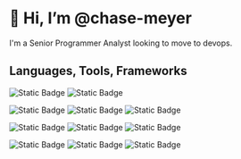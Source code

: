 # 👋 Hi, I’m @chase-meyer

I'm a Senior Programmer Analyst looking to move to devops.

## Languages, Tools, Frameworks

![Static Badge](https://img.shields.io/badge/git-%23F05032?style=flat&logo=git&labelColor=%23fff)
![Static Badge](https://img.shields.io/badge/github-%23181717?style=flat&logo=GitHub&logoColor=%23181717&labelColor=%23fff)


![Static Badge](https://img.shields.io/badge/dotnet-%23512BD4?style=flat&logo=dotnet&logoColor=%23512BD4&labelColor=%23fff)
![Static Badge](https://img.shields.io/badge/python-%233776AB?style=flat&logo=python&labelColor=%23fff)
![Static Badge](https://img.shields.io/badge/bash-%234EAA25?style=flat&logo=gnubash&labelColor=%23fff)

![Static Badge](https://img.shields.io/badge/linux-%23FCC624?style=flat&logo=linux&labelColor=%23fff)
![Static Badge](https://img.shields.io/badge/debian-%23A81D33?style=flat&logo=debian&logoColor=%23A81D33&labelColor=%23fff)
![Static Badge](https://img.shields.io/badge/ubuntu-%23E95420?style=flat&logo=ubuntu&labelColor=%23fff)

![Static Badge](https://img.shields.io/badge/docker-%232496ED?style=flat&logo=docker&labelColor=%23fff)
![Static Badge](https://img.shields.io/badge/azure-%2300ABEC?style=flat&labelColor=%23fff&logo=data:image/svg%2bxml;base64,PHN2ZyB4bWxucz0iaHR0cDovL3d3dy53My5vcmcvMjAwMC9zdmciIHZpZXdCb3g9IjAgMCAxNiAxNiI+CiAgICA8cGF0aCBmaWxsPSIjMDBhYmVjIgogICAgICAgIGQ9Ik0zLjY1IDE0LjJIMTZMOS4zNSAyLjY4IDcuMzMgOC4yNGwzLjg4IDQuNjMtNy41NiAxLjMzek04LjgyIDEuOEw0LjA3IDUuNzkgMCAxMi44NGgzLjY3di4wMUw4LjgyIDEuOHoiIC8+Cjwvc3ZnPg==)
![Static Badge](https://img.shields.io/badge/terraform-%23844FBA?logo=terraform&labelColor=%23fff)



<!---
chase-meyer/chase-meyer is a ✨ special ✨ repository because its `README.md` (this file) appears on your GitHub profile.
You can click the Preview link to take a look at your changes.
--->
